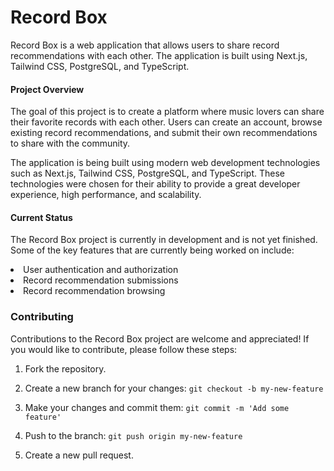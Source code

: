 # Record Box


Record Box is a web application that allows users to share record recommendations with each other. The application is built using Next.js, Tailwind CSS, PostgreSQL, and TypeScript.

#### Project Overview

The goal of this project is to create a platform where music lovers can share their favorite records with each other. Users can create an account, browse existing record recommendations, and submit their own recommendations to share with the community.

The application is being built using modern web development technologies such as Next.js, Tailwind CSS, PostgreSQL, and TypeScript. These technologies were chosen for their ability to provide a great developer experience, high performance, and scalability.

#### Current Status
The Record Box project is currently in development and is not yet finished. Some of the key features that are currently being worked on include:

<li>User authentication and authorization</li>
<li>Record recommendation submissions</li>
<li>Record recommendation browsing</li>

### Contributing

Contributions to the Record Box project are welcome and appreciated! If you would like to contribute, please follow these steps:
1. Fork the repository.

2. Create a new branch for your changes:
    ```git checkout -b my-new-feature```
3. Make your changes and commit them:
```git commit -m 'Add some feature'```
4. Push to the branch:
```git push origin my-new-feature```
5. Create a new pull request.

